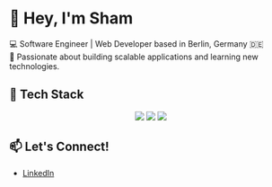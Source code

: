 # 👋 Hey, I'm Sham

💻 Software Engineer | Web Developer based in Berlin, Germany 🇩🇪  
🚀 Passionate about building scalable applications and learning new technologies.  

## 🔹 Tech Stack  
<p align="center">
  <img src="https://img.shields.io/badge/JavaScript-⚡️-yellow?style=flat-square" />
  <img src="https://img.shields.io/badge/React-⚛️-blue?style=flat-square" />
  <img src="https://img.shields.io/badge/Node.js-🟢-green?style=flat-square" />
</p>

## 📫 Let's Connect!  

  - [LinkedIn](https://www.linkedin.com/in/sham-dowaji?lipi=urn%3Ali%3Apage%3Ad_flagship3_profile_view_base_contact_details%3BiMNAo88wQpGnTMTQNd1POw%3D%3D)


